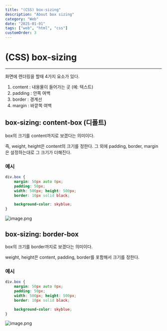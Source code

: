 ```yaml
---
title: "(CSS) box-sizing"
description: "About box sizing"
category: "Web"
date: "2025-01-01"
tags: ["web", "html", "css"]
customOrder: 3
---
```


# (CSS) box-sizing

---

화면에 렌더링을 할때 4가지 요소가 있다.

1. content
: 내용물이 들어가는 곳 (예: 텍스트)
2. padding
: 안쪽 여백
3. border
: 경계선
4. margin
: 바깥쪽 여백

## box-sizing: content-box (디폴트)

box의 크기를 content까지로 보겠다는 의미이다.

즉, weight, height은 content의 크기를 정한다. 그 외에 padding, border, margin은 설정하는대로 그 크기가 더해진다.

### 예시

```css
div.box {
    margin: 50px auto 0px;
    padding: 50px;
    width: 500px; height: 500px;
    border: 10px solid black;

    background-color: skyblue;
}
```

![image.png](/img/box-sizing/image.png)

## box-sizing: border-box

box의 크기를 border까지로 보겠다는 의미이다.

weight, height은 content, padding, border를 포함해서 크기를 정한다.

### 예시

```css
div.box {
    margin: 50px auto 0px;
    padding: 50px;
    width: 500px; height: 500px;
    border: 10px solid black;

    background-color: skyblue;
}
```

![image.png](/img/box-sizing/image1.png)